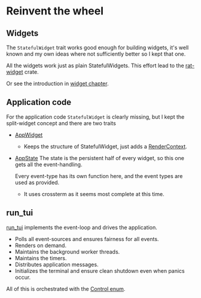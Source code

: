 
# Reinvent the wheel


## Widgets

The `StatefulWidget` trait works good enough for building
widgets, it's well known and my own ideas where not sufficiently
better so I kept that one.

All the widgets work just as plain StatefulWidgets. This effort
lead to the [rat-widget][refRatWidget] crate.

Or see the introduction in [widget chapter](./widgets.md).

## Application code

For the application code `StatefulWidget` is clearly missing, but
I kept the split-widget concept and there are two traits

* [AppWidget][refAppWidget]
  
  - Keeps the structure of StatefulWidget, just adds a 
    [RenderContext][refRenderContext].
* [AppState][refAppState] The state is the persistent half of
  every widget, so this one gets all the event-handling.
  
  Every event-type has its own function here, and the event types
  are used as provided.
  
  - It uses crossterm as it seems most complete at this time.

## run_tui

[run_tui][refRunTui] implements the event-loop and drives the
application.

- Polls all event-sources and ensures fairness for all events.
- Renders on demand.
- Maintains the background worker threads.
- Maintains the timers.
- Distributes application messages.
- Initializes the terminal and ensure clean shutdown even when
  panics occur.

All of this is orchestrated with the [Control enum][refControl].


[refRenderContext]: https://docs.rs/rat-salsa/latest/rat_salsa/struct.RenderContext.html

[refAppContext]: https://docs.rs/rat-salsa/latest/rat_salsa/struct.AppContext.html

[refAppWidget]: https://docs.rs/rat-salsa/latest/rat_salsa/trait.AppWidget.html

[refAppState]: https://docs.rs/rat-salsa/latest/rat_salsa/trait.AppState.html 

[refRunTui]: https://docs.rs/rat-salsa/latest/rat_salsa/fn.run_tui.html

[refControl]: https://docs.rs/rat-salsa/latest/rat_salsa/enum.Control.html

[refRatWidget]: https://docs.rs/rat-widget/latest/rat_widget/


